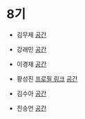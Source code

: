# 8기

-  김무제 [](https://github.com/)
[공간](https://github.com/StudyFork/GoogryAndroidArchitectureStudy/tree/master/2003/)

-  강래민 [](https://github.com/)
[공간](https://github.com/StudyFork/GoogryAndroidArchitectureStudy/tree/master/2003/)

- 이경재 [](https://github.com/)
[공간](https://github.com/StudyFork/GoogryAndroidArchitectureStudy/tree/master/2003/)

- 황성진 [프로필 링크](https://github.com/tjdwlsl1021)
[공간](https://github.com/StudyFork/GoogryAndroidArchitectureStudy/tree/master/2003/tjdwlsl1021)

- 김수아 [](https://github.com/)
[공간](https://github.com/StudyFork/GoogryAndroidArchitectureStudy/tree/master/2003/)

- 진승언 [](https://github.com/)
[공간](https://github.com/StudyFork/GoogryAndroidArchitectureStudy/tree/master/2003/)

